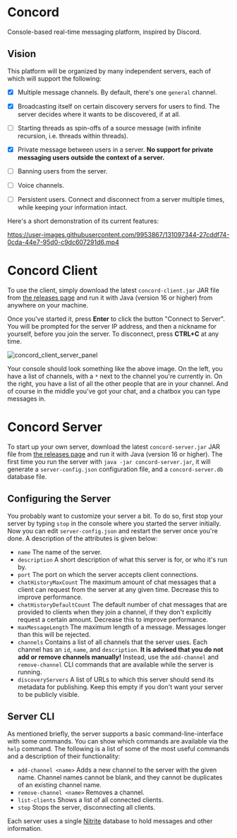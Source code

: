 # Concord
Console-based real-time messaging platform, inspired by Discord.

## Vision

This platform will be organized by many independent servers, each of which will support the following:
- [x] Multiple message channels. By default, there's one `general` channel.
- [x] Broadcasting itself on certain discovery servers for users to find. The server decides where it wants to be discovered, if at all.
- [ ] Starting threads as spin-offs of a source message (with infinite recursion, i.e. threads within threads).
- [x] Private message between users in a server. **No support for private messaging users outside the context of a server.**
- [ ] Banning users from the server.
- [ ] Voice channels.
- [ ] Persistent users. Connect and disconnect from a server multiple times, while keeping your information intact.


Here's a short demonstration of its current features:

https://user-images.githubusercontent.com/9953867/131097344-27cddf74-0cda-44e7-95d0-c9dc607291d6.mp4

# Concord Client

To use the client, simply download the latest `concord-client.jar` JAR file from [the releases page](https://github.com/andrewlalis/Concord/releases) and run it with Java (version 16 or higher) from anywhere on your machine.

Once you've started it, press **Enter** to click the button "Connect to Server". You will be prompted for the server IP address, and then a nickname for yourself, before you join the server. To disconnect, press **CTRL+C** at any time.

![concord_client_server_panel](https://user-images.githubusercontent.com/9953867/131096996-c9eec7e0-e8f0-4755-a14c-b81c727fba43.PNG)

Your console should look something like the above image. On the left, you have a list of channels, with a `*` next to the channel you're currently in. On the right, you have a list of all the other people that are in your channel. And of course in the middle you've got your chat, and a chatbox you can type messages in.

# Concord Server

To start up your own server, download the latest `concord-server.jar` JAR file from [the releases page](https://github.com/andrewlalis/Concord/releases) and run it with Java (version 16 or higher). The first time you run the server with `java -jar concord-server.jar`, it will generate a `server-config.json` configuration file, and a `concord-server.db` database file.

## Configuring the Server

You probably want to customize your server a bit. To do so, first stop your server by typing `stop` in the console where you started the server initially. Now you can edit `server-config.json` and restart the server once you're done. A description of the attributes is given below:

- `name` The name of the server.
- `description` A short description of what this server is for, or who it's run by.
- `port` The port on which the server accepts client connections.
- `chatHistoryMaxCount` The maximum amount of chat messages that a client can request from the server at any given time. Decrease this to improve performance.
- `chatHistoryDefaultCount` The default number of chat messages that are provided to clients when they join a channel, if they don't explicitly request a certain amount. Decrease this to improve performance.
- `maxMessageLength` The maximum length of a message. Messages longer than this will be rejected.
- `channels` Contains a list of all channels that the server uses. Each channel has an `id`, `name`, and `description`. **It is advised that you do not add or remove channels manually!** Instead, use the `add-channel` and `remove-channel` CLI commands that are available while the server is running.
- `discoveryServers` A list of URLs to which this server should send its metadata for publishing. Keep this empty if you don't want your server to be publicly visible.

## Server CLI

As mentioned briefly, the server supports a basic command-line-interface with some commands. You can show which commands are available via the `help` command. The following is a list of some of the most useful commands and a description of their functionality:

- `add-channel <name>` Adds a new channel to the server with the given name. Channel names cannot be blank, and they cannot be duplicates of an existing channel name.
- `remove-channel <name>` Removes a channel.
- `list-clients` Shows a list of all connected clients.
- `stop` Stops the server, disconnecting all clients.

Each server uses a single [Nitrite](https://www.dizitart.org/nitrite-database/#what-is-nitrite) database to hold messages and other information.
